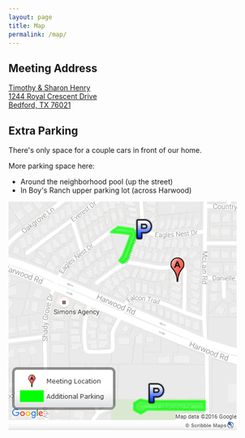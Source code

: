 ```yaml
---
layout: page
title: Map
permalink: /map/
---
```


## Meeting Address

<a href="https://www.google.com/maps/dir/My+Location/1244+Royal+Crescent+Drive+Bedford+TX+76021" target="_blank">
Timothy & Sharon Henry <br>
1244 Royal Crescent Drive <br>
Bedford, TX 76021
</a>

## Extra Parking

There's only space for a couple cars in front of our home.

More parking space here:

- Around the neighborhood pool (up the street)
- In Boy's Ranch upper parking lot (across Harwood)

![Parking Map](/img/map/parking.png)


<!-- <script src='https://maps.googleapis.com/maps/api/js?v=3.exp&key=AIzaSyBbw2s0ZyqB8PT_lZH-UNlOyyxu_ubZMFc'></script><div style='overflow:hidden;height:400px;width:100%;'><div id='gmap_canvas' style='height:400px;width:100%;'></div><style>#gmap_canvas img{max-width:none!important;background:none!important}</style></div> <a href='https://embed-map.org/'>google widgets</a> <script type='text/javascript' src='https://embedmaps.com/google-maps-authorization/script.js?id=9dd3d139748d4f3af1017feb1a95c9bc56406a85'></script><script type='text/javascript'>function init_map(){var myOptions = {zoom:12,center:new google.maps.LatLng(32.8535523,-97.14831709999999),mapTypeId: google.maps.MapTypeId.ROADMAP};map = new google.maps.Map(document.getElementById('gmap_canvas'), myOptions);marker = new google.maps.Marker({map: map,position: new google.maps.LatLng(32.8535523,-97.14831709999999)});infowindow = new google.maps.InfoWindow({content:'<strong>Exhale HEB Meeting Location</strong><br>1244 Royal Crescent Drive<br>76021 Bedford<br>'});google.maps.event.addListener(marker, 'click', function(){infowindow.open(map,marker);});infowindow.open(map,marker);}google.maps.event.addDomListener(window, 'load', init_map);</script> -->
